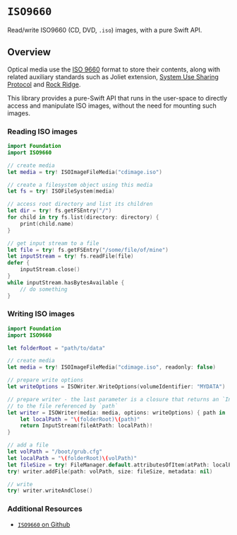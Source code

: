 # ``ISO9660``

Read/write ISO9660 (CD, DVD, `.iso`) images, with a pure Swift API.

## Overview

Optical media use the [ISO 9660](https://en.wikipedia.org/wiki/ISO_9660) format to store their contents, along with related auxiliary standards such as Joliet extension, [System Use Sharing Protocol](https://studylib.net/doc/18849138/ieee-p1281-system-use-sharing-protocol-draft) and [Rock Ridge](https://web.archive.org/web/20170404043745/http://www.ymi.com/ymi/sites/default/files/pdf/Rockridge.pdf).

This library provides a pure-Swift API that runs in the user-space to directly access and manipulate ISO images, without the need for mounting such images.

### Reading ISO images

```swift
import Foundation
import ISO9660

// create media
let media = try! ISOImageFileMedia("cdimage.iso")

// create a filesystem object using this media
let fs = try! ISOFileSystem(media)

// access root directory and list its children
let dir = try! fs.getFSEntry("/")
for child in try fs.list(directory: directory) {
    print(child.name)
}

// get input stream to a file
let file = try! fs.getFSEntry("/some/file/of/mine")
let inputStream = try! fs.readFile(file)
defer {
    inputStream.close()
}
while inputStream.hasBytesAvailable {
    // do something
}
```

### Writing ISO images

```swift
import Foundation
import ISO9660

let folderRoot = "path/to/data"

// create media
let media = try! ISOImageFileMedia("cdimage.iso", readonly: false)

// prepare write options
let writeOptions = ISOWriter.WriteOptions(volumeIdentifier: "MYDATA")

// prepare writer - the last parameter is a closure that returns an `InputStream`
// to the file referenced by `path`
let writer = ISOWriter(media: media, options: writeOptions) { path in
    let localPath = "\(folderRoot)\(path)"
    return InputStream(fileAtPath: localPath)!
}

// add a file
let volPath = "/boot/grub.cfg"
let localPath = "\(folderRoot)\(volPath)"
let fileSize = try! FileManager.default.attributesOfItem(atPath: localPath)[.size] as! UInt64
try! writer.addFile(path: volPath, size: fileSize, metadata: nil)

// write 
try! writer.writeAndClose()
```

### Additional Resources
- [`ISO9660` on Github](https://github.com/amodm/iso9660-swift)

